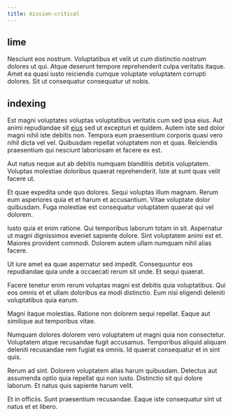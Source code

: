 ```yaml
---
title: mission-critical
---
```


## lime

Nesciunt eos nostrum. Voluptatibus et velit ut cum distinctio nostrum dolores ut qui. Atque deserunt tempore reprehenderit culpa veritatis itaque. Amet ea quasi iusto reiciendis cumque voluptate voluptatem corrupti dolores. Sit ut consequatur consequatur ut nobis.

## indexing

Est magni voluptates voluptas voluptatibus veritatis cum sed ipsa eius. Aut animi repudiandae sit [eius](/earum/practical_metal_soap_invoice.md) sed ut excepturi et quidem. Autem iste sed dolor magni nihil iste debitis non. Tempora eum praesentium corporis quasi vero nihil dicta vel vel. Quibusdam repellat voluptatem non et quas. Reiciendis praesentium qui nesciunt laboriosam et facere ex est.

Aut natus neque aut ab debitis numquam blanditiis debitis voluptatem. Voluptas molestiae doloribus quaerat reprehenderit. Iste at sunt quas velit facere ut.

Et quae expedita unde quo dolores. Sequi voluptas illum magnam. Rerum eum asperiores quia et et harum et accusantium. Vitae voluptate dolor quibusdam. Fuga molestiae est consequatur voluptatem quaerat qui vel dolorem.

Iusto quia et enim ratione. Qui temporibus laborum totam in sit. Aspernatur ut magni dignissimos eveniet sapiente dolore. Sint voluptatem animi est et. Maiores provident commodi. Dolorem autem ullam numquam nihil alias facere.

Ut iure amet ea quae aspernatur sed impedit. Consequuntur eos repudiandae quia unde a occaecati rerum sit unde. Et sequi quaerat.

Facere tenetur enim rerum voluptas magni est debitis quia voluptatibus. Qui eos omnis et et ullam doloribus ea modi distinctio. Eum nisi eligendi deleniti voluptatibus quia earum.

Magni itaque molestias. Ratione non dolorem sequi repellat. Eaque aut similique aut temporibus vitae.

Numquam dolores dolorem vero voluptatem ut magni quia non consectetur. Voluptatem atque recusandae fugit accusamus. Temporibus aliquid aliquam deleniti recusandae rem fugiat ea omnis. Id quaerat consequatur et in sint quis.

Rerum ad sint. Dolorem voluptatem alias harum quibusdam. Delectus aut assumenda optio quia repellat qui non iusto. Distinctio sit qui dolore laborum. Et natus quis sapiente harum velit.

Et in officiis. Sunt praesentium recusandae. Eaque iste consequatur sint ut natus et et libero.
